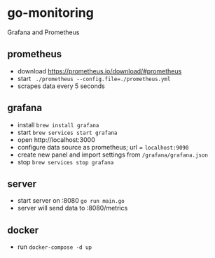 # go-monitoring
Grafana and Prometheus

## prometheus
- download https://prometheus.io/download/#prometheus
- start ` ./prometheus --config.file=./prometheus.yml`
- scrapes data every 5 seconds


## grafana
- install `brew install grafana`
- start `brew services start grafana`
- open http://localhost:3000
- configure data source as prometheus; url = `localhost:9090`
- create new panel and import settings from `/grafana/grafana.json` 
- stop `brew services stop grafana`

## server
- start server on :8080 `go run main.go`
- server will send data to :8080/metrics

## docker 
- run `docker-compose -d up`